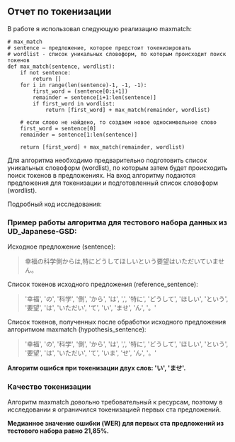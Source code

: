 ## Отчет по токенизации

В работе я использовал следующую реализацию maxmatch:

```
# max_match
# sentence – предложение, которое предстоит токенизировать
# wordlist - список уникальных словоформ, по которым происходит поиск токенов
def max_match(sentence, wordlist):
    if not sentence:
        return []
    for i in range(len(sentence)-1, -1, -1):
        first_word = (sentence[0:i+1])
        remainder = sentence[i+1:len(sentence)]
        if first_word in wordlist:
            return [first_word] + max_match(remainder, wordlist)

    # если слово не найдено, то создаем новое односимвольное слово
    first_word = sentence[0]
    remainder = sentence[1:len(sentence)]

    return [first_word] + max_match(remainder, wordlist)
```

Для алгоритма необходимо предварительно подготовить список уникальных словоформ (wordlist), по которым затем будет происходить поиск токенов в предложениях. На вход алгоритму подаются предложения для токенизации и подготовленный список словоформ (wordlist).

Подробный код исследования: 


### Пример работы алгоритма для тестового набора данных из UD_Japanese-GSD:

Исходное предложение (sentence):

> 幸福の科学側からは,特にどうしてほしいという要望はいただいていません。

Список токенов исходного предложения (reference_sentence):

> '幸福', 'の', '科学', '側', 'から', 'は', ',', '特に', 'どうして', 'ほしい', 'という', '要望', 'は', 'いただい', 'て', 'い', 'ませ', 'ん', '。'

Список токенов, полученных после обработки исходного предложения алгоритмом maxmatch (hypothesis_sentence):

> '幸福', 'の', '科学', '側', 'から', 'は', ',', '特に', 'どうして', 'ほしい', 'という', '要望', 'は', 'いただい', 'て', 'いま', 'せ', 'ん', '。'

**Алгоритм ошибся при токенизации двух слов: 'い', 'ませ'.**


### Качество токенизации

Алгоритм maxmatch довольно требовательный к ресурсам, поэтому в исследовании я ограничился токенизацией первых ста предложений.

**Медианное значение ошибки (WER) для первых ста предложений из тестового набора равно 21,85%.**


